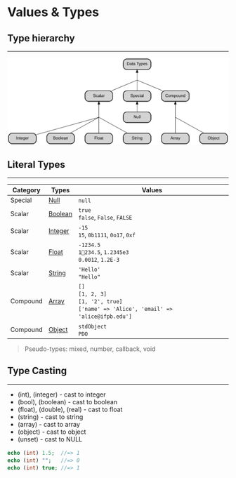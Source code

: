 # Values & Types

## Type hierarchy
---

![PHP’s type hierarchy](data-types.svg)

<!-- TODO http://exploringjs.com/impatient-js/ch_values.html#javascripts-type-hierarchy -->

## Literal Types
---

| Category | Types | Values |
|-|-|-|
| Special | [Null](http://php.net/manual/en/language.types.null.php) | `null` |
| Scalar | [Boolean](http://php.net/manual/en/language.types.boolean.php) | `true`<br>`false`, `False`, `FALSE` |
| Scalar | [Integer](http://php.net/manual/en/language.types.integer.php) | `-15`<br>`15`, `0b1111`, `0o17`, `0xf` |
| Scalar | [Float](http://php.net/manual/en/language.types.float.php) | `-1234.5`<br>`1234.5`, `1.2345e3`<br>`0.0012`, `1.2E-3` |
| Scalar | [String](http://php.net/manual/en/language.types.string.php) | `'Hello'`<br>`"Hello"` |
| Compound | [Array](http://php.net/manual/en/language.types.array.php) | `[]`<br>`[1, 2, 3]`<br>`[1, '2', true]`<br>`['name' => 'Alice', 'email' => 'alice@ifpb.edu']` |
| Compound | [Object](http://php.net/manual/en/language.types.object.php) | `stdObject`<br>`PDO` |


> Pseudo-types: mixed, number, callback, void

## Type Casting
---

* (int), (integer) - cast to integer
* (bool), (boolean) - cast to boolean
* (float), (double), (real) - cast to float
* (string) - cast to string
* (array) - cast to array
* (object) - cast to object
* (unset) - cast to NULL

```php
echo (int) 1.5;  //=> 1
echo (int) "";   //=> 0
echo (int) true; //=> 1
```